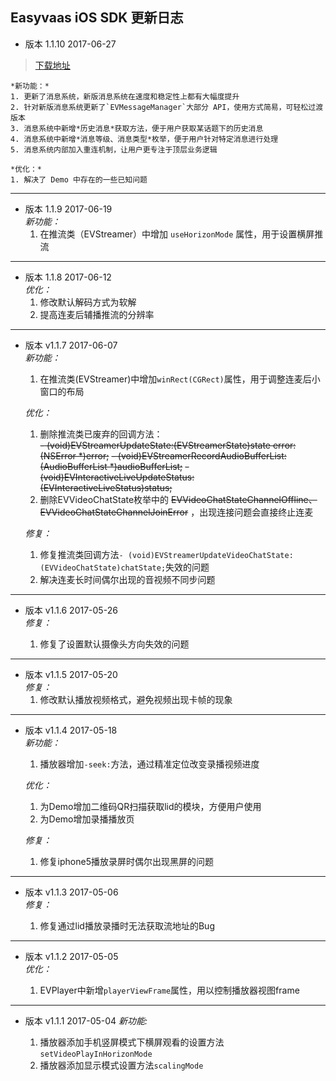 ## Easyvaas iOS SDK 更新日志

* 版本 1.1.10  2017-06-27
> [下载地址](https://github.com/easyvaas/sdk_demo_iOS/releases/download/v1.1.10/sdk_demo_iOS_v1.1.10.zip)
  
    *新功能：*
    1. 更新了消息系统，新版消息系统在速度和稳定性上都有大幅度提升
    2. 针对新版消息系统更新了`EVMessageManager`大部分 API，使用方式简易，可轻松过渡版本
    3. 消息系统中新增*历史消息*获取方法，便于用户获取某话题下的历史消息
    4. 消息系统中新增*消息等级、消息类型*枚举，便于用户针对特定消息进行处理
    5. 消息系统内部加入重连机制，让用户更专注于顶层业务逻辑

    *优化：*
    1. 解决了 Demo 中存在的一些已知问题

---

* 版本 1.1.9  2017-06-19  
    *新功能：*
    1. 在推流类（EVStreamer）中增加 `useHorizonMode` 属性，用于设置横屏推流

---

* 版本 1.1.8  2017-06-12  
    *优化：*  
    1. 修改默认解码方式为软解  
    2. 提高连麦后辅播推流的分辨率  

---

* 版本 v1.1.7  2017-06-07   
    *新功能：*  
    
    1. 在推流类(EVStreamer)中增加`winRect(CGRect)`属性，用于调整连麦后小窗口的布局
    
    *优化：*  
    
    1. 删除推流类已废弃的回调方法：  
    ~~- (void)EVStreamerUpdateState:(EVStreamerState)state error:(NSError *)error;~~
    ~~- (void)EVStreamerRecordAudioBufferList:(AudioBufferList *)audioBufferList;~~
    ~~- (void)EVInteractiveLiveUpdateStatus:(EVInteractiveLiveStatus)status;~~
    2. 删除EVVideoChatState枚举中的 ~~EVVideoChatStateChannelOffline、EVVideoChatStateChannelJoinError~~ ，出现连接问题会直接终止连麦  
    
    *修复：*  
    
    1. 修复推流类回调方法`- (void)EVStreamerUpdateVideoChatState:(EVVideoChatState)chatState;`失效的问题  
    2. 解决连麦长时间偶尔出现的音视频不同步问题 

---

* 版本 v1.1.6  2017-05-26  
    *修复：*  
    
    1. 修复了设置默认摄像头方向失效的问题 

---

* 版本 v1.1.5  2017-05-20   
    *修复：*  
    1. 修改默认播放视频格式，避免视频出现卡帧的现象

---

* 版本 v1.1.4  2017-05-18  
    *新功能：*  
    
    1. 播放器增加`-seek:`方法，通过精准定位改变录播视频进度  

    *优化：*  
    
    1. 为Demo增加二维码QR扫描获取lid的模块，方便用户使用  
    2. 为Demo增加录播播放页  

    *修复：*  
    
    1. 修复iphone5播放录屏时偶尔出现黑屏的问题

---

* 版本 v1.1.3  2017-05-06  
    *修复：*
    
    1. 修复通过lid播放录播时无法获取流地址的Bug

---

* 版本 v1.1.2  2017-05-05  
    *优化：*  
    
    1. EVPlayer中新增`playerViewFrame`属性，用以控制播放器视图frame

---

* 版本 v1.1.1  2017-05-04
    *新功能:*  
    
    1. 播放器添加手机竖屏模式下横屏观看的设置方法`setVideoPlayInHorizonMode`  
    2. 播放器添加显示模式设置方法`scalingMode`  



